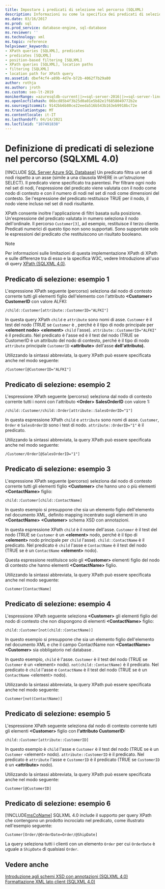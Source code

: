 ```yaml
---
title: Impostare i predicati di selezione nel percorso (SQLXML)
description: Informazioni su come la specifica dei predicati di selezione nell'espressione del percorso di una query XPath (SQLXML 4.0) filtra il set di nodi su cui viene eseguita una query.
ms.date: 03/16/2017
ms.prod: sql
ms.prod_service: database-engine, sql-database
ms.reviewer: ''
ms.technology: xml
ms.topic: reference
helpviewer_keywords:
- XPath queries [SQLXML], predicates
- predicates [SQLXML]
- position-based filtering [SQLXML]
- XPath queries [SQLXML], location paths
- filtering [SQLXML]
- location path for XPath query
ms.assetid: dbef4cf4-a89b-4d7e-b72b-4062f7b29a80
author: rothja
ms.author: jroth
ms.custom: seo-lt-2019
monikerRange: =azuresqldb-current||>=sql-server-2016||>=sql-server-linux-2017||=azuresqldb-mi-current
ms.openlocfilehash: 06bcd85b4f3b25d0a01e5b82e1f6858049772b2e
ms.sourcegitcommit: 9142bb6b80ce22eeda516b543b163eb9918bc72e
ms.translationtype: MT
ms.contentlocale: it-IT
ms.lasthandoff: 04/14/2021
ms.locfileid: "107491838"
---
```

# <a name="specifying-selection-predicates-in-the-location-path-sqlxml-40"></a>Definizione di predicati di selezione nel percorso (SQLXML 4.0)
[!INCLUDE [SQL Server Azure SQL Database](../../../includes/applies-to-version/sql-asdb.md)]
  Un predicato filtra un set di nodi rispetto a un asse (simile a una clausola WHERE in un'istruzione SELECT). Il predicato viene specificato tra parentesi. Per filtrare ogni nodo nel set di nodi, l'espressione del predicato viene valutata con il nodo come nodo di contesto e con il numero di nodi nel set di nodi come dimensioni del contesto. Se l'espressione del predicato restituisce TRUE per il nodo, il nodo viene incluso nel set di nodi risultante.  
  
 XPath consente inoltre l'applicazione di filtri basata sulla posizione. Un'espressione del predicato valutata in numero seleziona il nodo dell'ordinale. Il percorso `Customer[3]`, ad esempio, restituisce il terzo cliente. Predicati numerici di questo tipo non sono supportati. Sono supportate solo le espressioni del predicato che restituiscono un risultato booleano.  
  
> [!NOTE]  
>  Per informazioni sulle limitazioni di questa implementazione XPath di XPath e sulle differenze tra di esso e la specifica W3C, vedere Introduzione all'uso di query [XPath &#40;SQLXML 4.0&#41;](../../../relational-databases/sqlxml-annotated-xsd-schemas-xpath-queries/introduction-to-using-xpath-queries-sqlxml-4-0.md).  
  
## <a name="selection-predicate-example-1"></a>Predicato di selezione: esempio 1  
 L'espressione XPath seguente (percorso) seleziona dal nodo di contesto corrente tutti gli elementi figlio dell'elemento con l'attributo **\<Customer>** **CustomerID** con valore ALFKI:  
  
```  
/child::Customer[attribute::CustomerID="ALFKI"]  
```  
  
 In questa query XPath `child` e `attribute` sono nomi di asse. `Customer` è il test del nodo (TRUE se `Customer` è , perché è il tipo di nodo principale per **\<element node>** **\<element>** `child` l'asse). `attribute::CustomerID="ALFKI"` è il predicato. Nel predicato è l'asse ed è il test del nodo (TRUE se CustomerID è un attributo del nodo di contesto, perché è il tipo di nodo `attribute` principale `CustomerID`  **\<attribute>** dell'asse **dell'attributo).**  
  
 Utilizzando la sintassi abbreviata, la query XPath può essere specificata anche nel modo seguente:  
  
```  
/Customer[@CustomerID="ALFKI"]  
```  
  
## <a name="selection-predicate-example-2"></a>Predicato di selezione: esempio 2  
 L'espressione XPath seguente (percorso) seleziona dal nodo di contesto corrente tutti i nonni con l'attributo **\<Order>** **SalesOrderID** con valore 1:  
  
```  
/child::Customer/child::Order[attribute::SalesOrderID="1"]  
```  
  
 In questa espressione XPath `child` e `attribute` sono nomi di asse. `Customer`, `Order` e `SalesOrderID` sono i test di nodo. `attribute::OrderID="1"` è il predicato.  
  
 Utilizzando la sintassi abbreviata, la query XPath può essere specificata anche nel modo seguente:  
  
```  
/Customer/Order[@SalesOrderID="1"]  
```  
  
## <a name="selection-predicate-example-3"></a>Predicato di selezione: esempio 3  
 L'espressione XPath seguente (percorso) seleziona dal nodo di contesto corrente tutti gli elementi figlio **\<Customer>** che hanno uno o più elementi **\<ContactName>** figlio:  
  
```  
child::Customer[child::ContactName]  
```  
  
 In questo esempio si presuppone che sia un elemento figlio dell'elemento nel documento XML, definito mapping incentrato sugli elementi in uno **\<ContactName>** **\<Customer>** schema XSD con annotazioni.   
  
 In questa espressione XPath `child` è il nome dell'asse. `Customer` è il test del nodo (TRUE se `Customer` è un **\<element>** nodo, perché è il tipo di **\<element>** nodo principale per `child` l'asse). `child::ContactName` è il predicato. Nel predicato è `child` l'asse e `ContactName` è il test del nodo (TRUE se è un `ContactName` **\<element>** nodo).  
  
 Questa espressione restituisce solo gli **\<Customer>** elementi figlio del nodo di contesto che hanno elementi **\<ContactName>** figlio.  
  
 Utilizzando la sintassi abbreviata, la query XPath può essere specificata anche nel modo seguente:  
  
```  
Customer[ContactName]  
```  
  
## <a name="selection-predicate-example-4"></a>Predicato di selezione: esempio 4  
 L'espressione XPath seguente seleziona **\<Customer>** gli elementi figlio del nodo di contesto che non dispongono di elementi **\<ContactName>** figlio:  
  
```  
child::Customer[not(child::ContactName)]  
```  
  
 In questo esempio si presuppone che sia un elemento figlio dell'elemento nel documento XML e che il campo ContactName non **\<ContactName>** **\<Customer>** sia obbligatorio nel database .  
  
 In questo esempio, `child` è l'asse. `Customer` è il test del nodo (TRUE se `Customer` è un \<element> nodo). `not(child::ContactName)` è il predicato. Nel predicato è `child` l'asse e `ContactName` è il test del nodo (TRUE se è un `ContactName` \<element> nodo).  
  
 Utilizzando la sintassi abbreviata, la query XPath può essere specificata anche nel modo seguente:  
  
```  
Customer[not(ContactName)]  
```  
  
## <a name="selection-predicate-example-5"></a>Predicato di selezione: esempio 5  
 L'espressione XPath seguente seleziona dal nodo di contesto corrente tutti gli elementi **\<Customer>** figlio con **l'attributo CustomerID:**  
  
```  
child::Customer[attribute::CustomerID]  
```  
  
 In questo esempio è `child` l'asse e `Customer` è il test del nodo (TRUE se è un `Customer` \<element> nodo). `attribute::CustomerID` è il predicato. Nel predicato è `attribute` l'asse e `CustomerID` è il predicato (TRUE se `CustomerID` è un **\<attribute>** nodo).  
  
 Utilizzando la sintassi abbreviata, la query XPath può essere specificata anche nel modo seguente:  
  
```  
Customer[@CustomerID]  
```  
  
## <a name="selection-predicate-example-6"></a>Predicato di selezione: esempio 6  
 [!INCLUDE[msCoName](../../../includes/msconame-md.md)] SQLXML 4.0 include il supporto per query XPath che contengono un prodotto incrociato nel predicato, come illustrato nell'esempio seguente:  
  
```  
Customer[Order/@OrderDate=Order/@ShipDate]  
```  
  
 La query seleziona tutti i clienti con un elemento `Order` per cui `OrderDate` è uguale a `ShipDate` di qualsiasi `Order`.  
  
## <a name="see-also"></a>Vedere anche  
 [Introduzione agli schemi XSD con annotazioni &#40;SQLXML 4.0&#41;](../../../relational-databases/sqlxml/annotated-xsd-schemas/introduction-to-annotated-xsd-schemas-sqlxml-4-0.md)   
 [Formattazione XML lato client &#40;SQLXML 4.0&#41;](../../../relational-databases/sqlxml/formatting/client-side-xml-formatting-sqlxml-4-0.md)  
  
  

